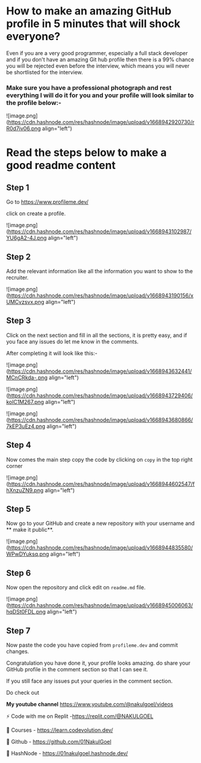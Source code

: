 # How to make an amazing GitHub profile in 5 minutes that will shock everyone?

Even if you are a very good programmer, especially a full stack developer and if you don't have an amazing Git hub profile then there is a 99% chance you will be rejected even before the interview, which means you will never be shortlisted for the interview.

### Make sure you have a professional photograph and rest everything I will do it for you and your profile will look similar to the profile below:-

![image.png](https://cdn.hashnode.com/res/hashnode/image/upload/v1668942920730/rR0d7iv06.png align="left")


# Read the steps below to make a good readme content

## Step 1 

 Go to https://www.profileme.dev/

click on create a profile.

![image.png](https://cdn.hashnode.com/res/hashnode/image/upload/v1668943102987/YU6gA2-4J.png align="left")


## Step 2

Add the relevant information like all the information you want to show to the recruiter.


![image.png](https://cdn.hashnode.com/res/hashnode/image/upload/v1668943190156/xUMCvzsvx.png align="left")


## Step 3

Click on the next section and fill in all the sections, it is pretty easy, and if you face any issues do let me know in the comments.

After completing it will look like this:-


![image.png](https://cdn.hashnode.com/res/hashnode/image/upload/v1668943632441/MCnCRkda-.png align="left")


![image.png](https://cdn.hashnode.com/res/hashnode/image/upload/v1668943729406/kolC1M267.png align="left")

![image.png](https://cdn.hashnode.com/res/hashnode/image/upload/v1668943680866/7kEP3uEz4.png align="left")

## Step 4

Now comes the main step copy the code by clicking on `copy` in the top right corner


![image.png](https://cdn.hashnode.com/res/hashnode/image/upload/v1668944602547/fhXnzuZN9.png align="left")


## Step 5

Now go to your GitHub and create a new repository with your username and ** make it public**.


![image.png](https://cdn.hashnode.com/res/hashnode/image/upload/v1668944835580/WPwDYuksq.png align="left")

## Step 6 

Now open the repository and click edit on `readme.md` file.


![image.png](https://cdn.hashnode.com/res/hashnode/image/upload/v1668945006063/hqDSt0FDL.png align="left")


## Step 7
 Now paste the code you have copied from `profileme.dev` and commit changes.

Congratulation you have done it, your profile looks amazing. do share your GitHub profile in the comment section so that I can see it.

If you still face any issues put your queries in the comment section.

Do check out 

**My youtube channel** https://www.youtube.com/@nakulgoel/videos

⚡️ Code with me on Replit -https://replit.com/@NAKULGOEL

📘 Courses - https://learn.codevolution.dev/

💾 Github - https://github.com/01NakulGoel

💾 HashNode - https://01nakulgoel.hashnode.dev/




